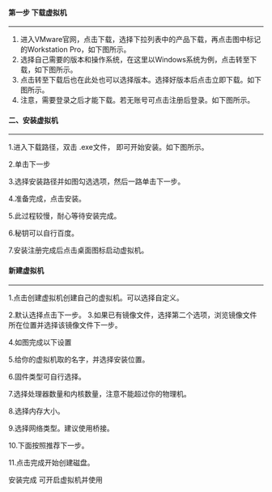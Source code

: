 #### 第一步 下载虚拟机

---



1. 进入VMware官网，点击下载，选择下拉列表中的产品下载，再点击图中标记的Workstation Pro，如下图所示。
2. 选择自己需要的版本和操作系统，在这里以Windows系统为例，点击转至下载，如下图所示。
3. 点击转至下载后也在此处也可以选择版本。选择好版本后点击立即下载。如下图所示。
4. 注意，需要登录之后才能下载。若无账号可点击注册后登录。如下图所示。

#### 二、安装虚拟机

---


1.进入下载路径，双击 .exe文件， 即可开始安装。如下图所示。

2.单击下一步

3.选择安装路径并如图勾选选项，然后一路单击下一步。

4.准备完成，点击安装。

5.此过程较慢，耐心等待安装完成。

6.秘钥可以自行百度。

7.安装注册完成后点击桌面图标启动虚拟机。

#### **新建虚拟机**

---


1.点击创建虚拟机创建自己的虚拟机。可以选择自定义。

2.默认选择点击下一步。
3.如果已有镜像文件，选择第二个选项，浏览镜像文件所在位置并选择该镜像文件下一步。

4.如图完成以下设置

5.给你的虚拟机取的名字，并选择安装位置。

6.固件类型可自行选择。

7.选择处理器数量和内核数量，注意不能超过你的物理机。

8.选择内存大小。

9.选择网络类型。建议使用桥接。

10.下面按照推荐下一步。

11.点击完成开始创建磁盘。

安装完成
可开启虚拟机并使用
